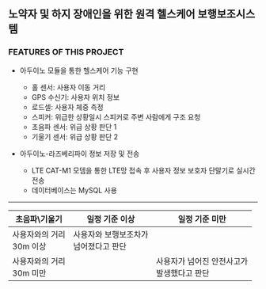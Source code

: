## 노약자 및 하지 장애인을 위한 원격 헬스케어 보행보조시스템

### FEATURES OF THIS PROJECT
- 아두이노 모듈을 통한 헬스케어 기능 구현
    - 홀 센서: 사용자 이동 거리 
    - GPS 수신기: 사용자 위치 정보 
    - 로드셀: 사용자 체중 측정 
    - 스피커: 위급한 상황일시 스피커로 주변 사람에게 구조 요청 
    - 초음파 센서: 위급 상황 판단 1
    - 기울기 센서: 위급 상황 판단 2
    
- 아두이노-라즈베리파이 정보 저장 및 전송 
    - LTE CAT-M1 모뎀을 통한 LTE망 접속 후 사용자 정보 보호자 단말기로 실시간 전송
    - 데이터베이스는 MySQL 사용
 
 ---
|초음파\기울기| 일정 기준 이상 | 일정 기준 미만 |
|---|---|---|
|사용자와의 거리<br>30m 이상 | 사용자와 보행보조차가 <br>넘어졌다고 판단 | |
|사용자와의 거리<br>30m 미만 | |사용자가 넘어진 안전사고가 <br>발생했다고 판단 
